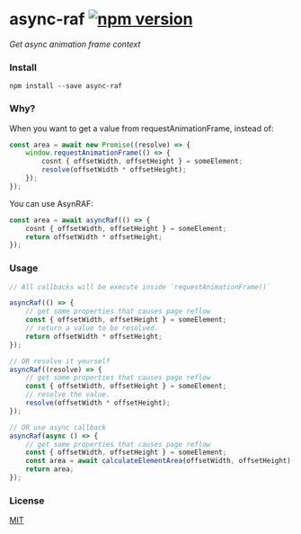 # async-raf [![npm version](https://badge.fury.io/js/async-raf.svg)](https://badge.fury.io/js/async-raf)
_Get async animation frame context_


### Install
`npm install --save async-raf`

### Why?

When you want to get a value from requestAnimationFrame, instead of:

```javascript
const area = await new Promise((resolve) => {
    window.requestAnimationFrame(() => {
        cosnt { offsetWidth, offsetHeight } = someElement;
        resolve(offsetWidth * offsetHeight);
    });
});
```

You can use AsynRAF:

```javascript
const area = await asyncRaf(() => {
    cosnt { offsetWidth, offsetHeight } = someElement;
    return offsetWidth * offsetHeight;
});
```

### Usage
```javascript
// All callbacks will be execute inside `requestAnimationFrame()`

asyncRaf(() => {
	// get some properties that causes page reflow
	const { offsetWidth, offsetHeight } = someElement;
	// return a value to be resolved.
	return offsetWidth * offsetHeight;
});

// OR resolve it yourself
asyncRaf((resolve) => {
	// get some properties that causes page reflow
	const { offsetWidth, offsetHeight } = someElement;
	// resolve the value.
	resolve(offsetWidth * offsetHeight);
});

// OR use async callback
asyncRaf(async () => {
	// get some properties that causes page reflow
	const { offsetWidth, offsetHeight } = someElement;
	const area = await calculateElementArea(offsetWidth, offsetHeight);
	return area;
});
```

### License
[MIT]("LICENSE")